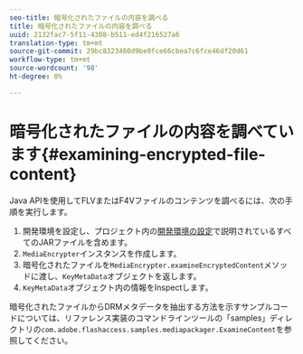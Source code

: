 ```yaml
---
seo-title: 暗号化されたファイルの内容を調べる
title: 暗号化されたファイルの内容を調べる
uuid: 2132fac7-5f11-4308-b511-ed4f216527a6
translation-type: tm+mt
source-git-commit: 29bc8323460d9be0fce66cbea7c6fce46df20d61
workflow-type: tm+mt
source-wordcount: '98'
ht-degree: 0%

---
```



# 暗号化されたファイルの内容を調べています{#examining-encrypted-file-content}

Java APIを使用してFLVまたはF4Vファイルのコンテンツを調べるには、次の手順を実行します。

1. 開発環境を設定し、プロジェクト内の[開発環境の設定](../../aaxs-protecting-content/content-setting-up-the-sdk/content-setting-up-the-dev-env.md)で説明されているすべてのJARファイルを含めます。
1. `MediaEncrypter`インスタンスを作成します。
1. 暗号化されたファイルを`MediaEncrypter.examineEncryptedContent`メソッドに渡し、`KeyMetaData`オブジェクトを返します。
1. `KeyMetaData`オブジェクト内の情報をInspectします。

暗号化されたファイルからDRMメタデータを抽出する方法を示すサンプルコードについては、リファレンス実装のコマンドラインツールの「samples」ディレクトリの`com.adobe.flashaccess.samples.mediapackager.ExamineContent`を参照してください。
